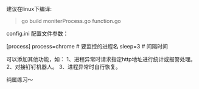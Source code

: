 建议在linux下编译:
> go build moniterProcess.go function.go


config.ini 配置文件参数：

[process]
process=chrome # 要监控的进程名
sleep=3        # 间隔时间

可以添加其他功能，如：
1、进程异常时请求指定http地址进行统计或报警处理。
2、对接钉钉机器人。
3、进程异常时自行恢复。

纯属练习～
